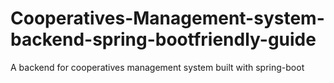 # Cooperatives-Management-system-backend-spring-bootfriendly-guide
A backend for cooperatives management system built with spring-boot 
